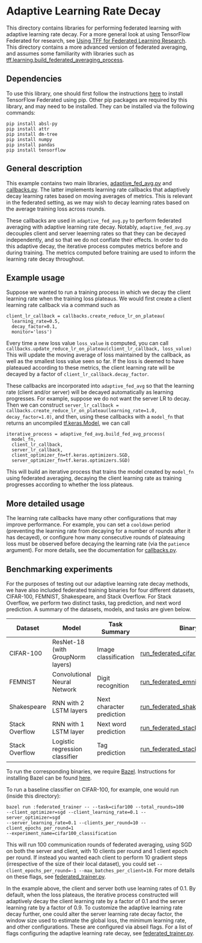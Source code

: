 # Adaptive Learning Rate Decay

This directory contains libraries for performing federated learning with
adaptive learning rate decay. For a more general look at using TensorFlow
Federated for research, see
[Using TFF for Federated Learning Research](https://www.tensorflow.org/federated/tff_for_research).
This directory contains a more advanced version of federated averaging, and
assumes some familiarity with libraries such as
[tff.learning.build_federated_averaging_process](https://www.tensorflow.org/federated/api_docs/python/tff/learning/build_federated_averaging_process).

## Dependencies

To use this library, one should first follow the instructions
[here](https://github.com/tensorflow/federated/blob/master/docs/install.md) to
install TensorFlow Federated using pip. Other pip packages are required by this
library, and may need to be installed. They can be installed via the following
commands:

```
pip install absl-py
pip install attr
pip install dm-tree
pip install numpy
pip install pandas
pip install tensorflow
```

## General description

This example contains two main libraries,
[adaptive_fed_avg.py](https://github.com/tensorflow/federated/blob/master/tensorflow_federated/python/research/adaptive_lr_decay/adaptive_fed_avg.py)
and
[callbacks.py](https://github.com/tensorflow/federated/blob/master/tensorflow_federated/python/research/adaptive_lr_decay/callbacks.py).
The latter implements learning rate callbacks that adaptively decay learning
rates based on moving averages of metrics. This is relevant in the federated
setting, as we may wish to decay learning rates based on the average training
loss across rounds.

These callbacks are used in `adaptive_fed_avg.py` to perform federated averaging
with adaptive learning rate decay. Notably, `adaptive_fed_avg.py` decouples
client and server leaerning rates so that they can be decayed independently, and
so that we do not conflate their effects. In order to do this adaptive decay,
the iterative process computes metrics before and during training. The metrics
computed before training are used to inform the learning rate decay throughout.

## Example usage

Suppose we wanted to run a training process in which we decay the client
learning rate when the training loss plateaus. We would first create a client
learning rate callback via a command such as

```
client_lr_callback = callbacks.create_reduce_lr_on_plateau(
  learning_rate=0.5,
  decay_factor=0.1,
  monitor='loss')
```

Every time a new loss value `loss_value` is computed, you can call
`callbacks.update_reduce_lr_on_plateau(client_lr_callback, loss_value)` This
will update the moving average of loss maintained by the callback, as well as
the smallest loss value seen so far. If the loss is deemed to have plateaued
according to these metrics, the client learning rate will be decayed by a factor
of `client_lr_callback.decay_factor`.

These callbacks are incorporated into `adaptive_fed_avg` so that the learning
rate (client and/or server) will be decayed automatically as learning
progresses. For example, suppose we do not want the server LR to decay. Then we
can construct `server_lr_callback =
callbacks.create_reduce_lr_on_plateau(learning_rate=1.0, decay_factor=1.0)`, and
then, using these callbacks with a `model_fn` that returns an uncompiled
[tf.keras.Model](https://www.tensorflow.org/api_docs/python/tf/keras/Model), we
can call

<!-- mdformat off(This code snippet is sensitive to automatic formatting changes) -->
```
iterative_process = adaptive_fed_avg.build_fed_avg_process(
  model_fn,
  client_lr_callback,
  server_lr_callback,
  client_optimizer_fn=tf.keras.optimizers.SGD,
  server_optimizer_fn=tf.keras.optimizers.SGD)
```
<!-- mdformat on -->

This will build an iterative process that trains the model created by `model_fn`
using federated averaging, decaying the client learning rate as training
progresses according to whether the loss plateaus.

## More detailed usage

The learning rate callbacks have many other configurations that may improve
performance. For example, you can set a `cooldown` period (preventing the
learning rate from decaying for a number of rounds after it has decayed), or
configure how many consecutive rounds of plateauing loss must be observed before
decaying the learning rate (via the `patience` argument). For more details, see
the documentation for
[callbacks.py](https://github.com/tensorflow/federated/blob/master/tensorflow_federated/python/research/adaptive_lr_decay/callbacks.py).

## Benchmarking experiments

For the purposes of testing out our adaptive learning rate decay methods, we
have also included federated training binaries for four different datasets,
CIFAR-100, FEMNIST, Shakespeare, and Stack Overflow. For Stack Overflow, we
perform two distinct tasks, tag prediction, and next word prediction. A summary
of the datasets, models, and tasks are given below.

Dataset        | Model                             | Task Summary              | Binary
-------------- | --------------------------------- | ------------------------- | ------
CIFAR-100      | ResNet-18 (with GroupNorm layers) | Image classification      | [run_federated_cifar100.py](https://github.com/tensorflow/federated/blob/master/tensorflow_federated/python/research/adaptive_lr_decay/run_federated_cifar100.py)
FEMNIST        | Convolutional Neural Network      | Digit recognition         | [run_federated_emnist.py](https://github.com/tensorflow/federated/blob/master/tensorflow_federated/python/research/adaptive_lr_decay/run_federated_emnist.py)
Shakespeare    | RNN with 2 LSTM layers            | Next character prediction | [run_federated_shakespeare.py](https://github.com/tensorflow/federated/blob/master/tensorflow_federated/python/research/adaptive_lr_decay/run_federated_shakespeare.py)
Stack Overflow | RNN with 1 LSTM layer             | Next word prediction      | [run_federated_stackoverflow.py](https://github.com/tensorflow/federated/blob/master/tensorflow_federated/python/research/adaptive_lr_decay/run_federated_stackoverflow.py)
Stack Overflow | Logistic regression classifier    | Tag prediction            | [run_federated_stackoverflow_lr.py](https://github.com/tensorflow/federated/blob/master/tensorflow_federated/python/research/adaptive_lr_decay/run_federated_stackoverflow_lr.py)

To run the corresponding binaries, we require [Bazel](https://www.bazel.build/).
Instructions for installing Bazel can be found
[here](https://docs.bazel.build/versions/master/install.html).

To run a baseline classifier on CIFAR-100, for example, one would run (inside
this directory):

```
bazel run :federated_trainer -- --task=cifar100 --total_rounds=100
--client_optimizer=sgd --client_learning_rate=0.1 --server_optimizer=sgd
--server_learning_rate=0.1 --clients_per_round=10 --client_epochs_per_round=1
--experiment_name=cifar100_classification
```

This will run 100 communication rounds of federated averaging, using SGD on both
the server and client, with 10 clients per round and 1 client epoch per round.
If instead you wanted each client to perform 10 gradient steps (irrespective of
the size of their local dataset), you could set `--client_epochs_per_round=-1
--max_batches_per_client=10`. For more details on these flags, see
[federated_trainer.py](https://github.com/tensorflow/federated/blob/master/tensorflow_federated/python/research/adaptive_lr_decay/federated_trainer.py).

In the example above, the client and server both use learning rates of 0.1. By
default, when the loss plateaus, the iterative process constructed will
adaptively decay the client learning rate by a factor of 0.1 and the server
learning rate by a factor of 0.9. To customize the adaptive learning rate decay
further, one could alter the server learning rate decay factor, the window size
used to estimate the global loss, the minimum learning rate, and other
configurations. These are configured via abseil flags. For a list of flags
configuring the adaptive learning rate decay, see
[federated_trainer.py](https://github.com/tensorflow/federated/blob/master/tensorflow_federated/python/research/adaptive_lr_decay/federated_trainer.py).
